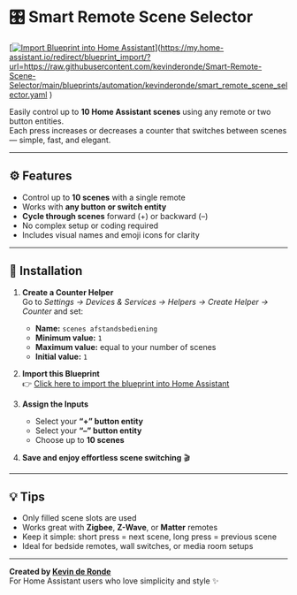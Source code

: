 # 🎛️ Smart Remote Scene Selector

[[![Import Blueprint into Home Assistant](https://my.home-assistant.io/badges/blueprint_import.svg)](https://my.home-assistant.io/redirect/blueprint_import/?url=https%3A%2F%2Fraw.githubusercontent.com%2Fkevinderonde%2FSmart-Remote-Scene-Selector%2Fmain%2Fblueprints%2Fautomation%2Fkevinderonde%2Fsmart_remote_scene_selector.yaml)](https://my.home-assistant.io/redirect/blueprint_import/?url=https://raw.githubusercontent.com/kevinderonde/Smart-Remote-Scene-Selector/main/blueprints/automation/kevinderonde/smart_remote_scene_selector.yaml
)

Easily control up to **10 Home Assistant scenes** using any remote or two button entities.  
Each press increases or decreases a counter that switches between scenes — simple, fast, and elegant.

---

## ⚙️ Features
- Control up to **10 scenes** with a single remote  
- Works with **any button or switch entity**  
- **Cycle through scenes** forward (+) or backward (–)  
- No complex setup or coding required  
- Includes visual names and emoji icons for clarity  

---

## 🧩 Installation

1. **Create a Counter Helper**  
   Go to *Settings → Devices & Services → Helpers → Create Helper → Counter* and set:
   - **Name:** `scenes afstandsbediening`
   - **Minimum value:** `1`
   - **Maximum value:** equal to your number of scenes  
   - **Initial value:** `1`

2. **Import this Blueprint**  
   👉 [Click here to import the blueprint into Home Assistant](https://my.home-assistant.io/redirect/blueprint_import/?url=https%3A%2F%2Fraw.githubusercontent.com%2Fkevinderonde%2FSmart-Remote-Scene-Selector%2Fmain%2Fblueprints%2Fautomation%2Fkevinderonde%2Fsmart_remote_scene_selector.yaml)

3. **Assign the Inputs**  
   - Select your **“+” button entity**  
   - Select your **“–” button entity**  
   - Choose up to **10 scenes**  

4. **Save and enjoy effortless scene switching** 🎬  

---

## 💡 Tips
- Only filled scene slots are used  
- Works great with **Zigbee**, **Z-Wave**, or **Matter** remotes  
- Keep it simple: short press = next scene, long press = previous scene  
- Ideal for bedside remotes, wall switches, or media room setups  

---

**Created by [Kevin de Ronde](https://github.com/kevinderonde)**  
For Home Assistant users who love simplicity and style ✨
